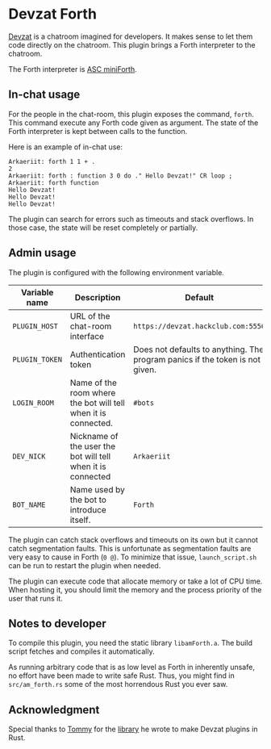 # Devzat Forth

[Devzat](https://github.com/quackduck/devzat) is a chatroom imagined for developers. It makes sense to let them code directly on the chatroom. This plugin brings a Forth interpreter to the chatroom.

The Forth interpreter is [ASC miniForth](https://github.com/Arkaeriit/ASCminiForth).

## In-chat usage

For the people in the chat-room, this plugin exposes the command, `forth`. This command execute any Forth code given as argument. The state of the Forth interpreter is kept between calls to the function.

Here is an example of in-chat use:

```
Arkaeriit: forth 1 1 + .
2
Arkaeriit: forth : function 3 0 do ." Hello Devzat!" CR loop ;
Arkaeriit: forth function
Hello Devzat!
Hello Devzat!
Hello Devzat!
```

The plugin can search for errors such as timeouts and stack overflows. In those case, the state will be reset completely or partially.

## Admin usage

The plugin is configured with the following environment variable.

|Variable name |Description                                                   |Default                                                                     |
|--------------|--------------------------------------------------------------|----------------------------------------------------------------------------|
|`PLUGIN_HOST` |URL of the chat-room interface                                |`https://devzat.hackclub.com:5556`                                          |
|`PLUGIN_TOKEN`|Authentication token                                          |Does not defaults to anything. The program panics if the token is not given.|
|`LOGIN_ROOM`  |Name of the room where the bot will tell when it is connected.|`#bots`                                                                     |
|`DEV_NICK`    |Nickname of the user the bot will tell when it is connected   |`Arkaeriit`                                                                 |
|`BOT_NAME`    |Name used by the bot to introduce itself.                     |`Forth`                                                                     |

The plugin can catch stack overflows and timeouts on its own but it cannot catch segmentation faults. This is unfortunate as segmentation faults are very easy to cause in Forth (`0 @`). To minimize that issue, `launch_script.sh` can be run to restart the plugin when needed.

The plugin can execute code that allocate memory or take a lot of CPU time. When hosting it, you should limit the memory and the process priority of the user that runs it.

## Notes to developer

To compile this plugin, you need the static library `libamForth.a`. The build script fetches and compiles it automatically.

As running arbitrary code that is as low level as Forth in inherently unsafe, no effort have been made to write safe Rust. Thus, you might find in `src/am_forth.rs` some of the most horrendous Rust you ever saw.

## Acknowledgment

Special thanks to [Tommy](https://github.com/TommyPujol06) for the [library](https://github.com/TommyPujol06/devzat-rs) he wrote to make Devzat plugins in Rust.

